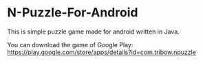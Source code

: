# N-Puzzle-For-Android

This is simple puzzle game made for android written in Java.

You can download the game of Google Play:  https://play.google.com/store/apps/details?id=com.tribow.npuzzle
